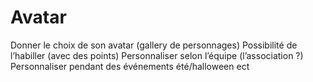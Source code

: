 # Avatar

Donner le choix de son avatar (gallery de personnages)
Possibilité de l’habiller (avec des points)
Personnaliser selon l’équipe (l’association ?)
Personnaliser pendant des événements été/halloween ect
